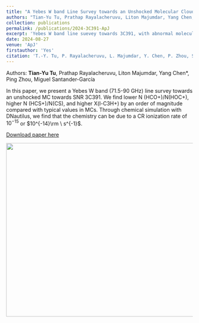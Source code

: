```yaml
---
title: "A Yebes W band Line Survey towards an Unshocked Molecular Cloud of Supernova Remnant 3C391: Evidence of Cosmic-Ray-Induced Chemistry"
authors: "Tian-Yu Tu, Prathap Rayalacheruvu, Liton Majumdar, Yang Chen, Ping Zhou, Miguel Santander-García"
collection: publications
permalink: /publications/2024-3C391-ApJ
excerpt: 'Yebes W band line suevey towards 3C391, with abnormal molecular abundance (ratios) and probable enhanced CR ionization rate.'
date: 2024-08-27
venue: 'ApJ'
firstauthor: 'Yes'
citation: 'T.-Y. Tu, P. Rayalacheruvu, L. Majumdar, Y. Chen, P. Zhou, S. Safi-Harb, M. Santander-García, 2024, ApJ, 974, 262'
---
```

Authors: **Tian-Yu Tu**, Prathap Rayalacheruvu, Liton Majumdar, Yang Chen*, Ping Zhou, Miguel Santander-García

In this paper, we present a Yebes W band (71.5-90 GHz) line survey towards an unshocked MC towards SNR 3C391. We find lower N (HCO+)/N(HOC+), higher N (HCS+)/N(CS), and
higher X(l-C3H+) by an order of magnitude compared with typical values in MCs. Through chemical simulation with DNautilus, we find that the chemistry can be due to a CR ionization rate of $10^{-15}$ or $10^{-14}\rm \ s^{-1}$. 

[Download paper here](http://tty1105.github.io/files/publications/Tu_2024_ApJ_974_262.pdf)

<img src="https://tty1105.github.io/files/publications/2024_3C391_ApJ.png" width="703" height="467" align="middle" /> <br>
